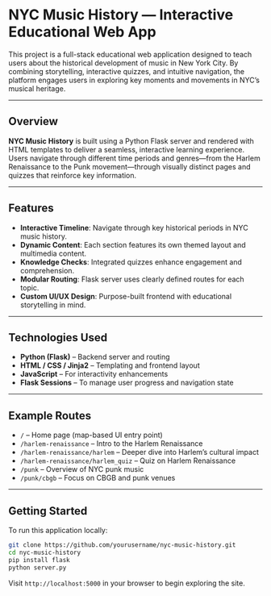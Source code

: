 # NYC Music History — Interactive Educational Web App

This project is a full-stack educational web application designed to teach users about the historical development of music in New York City. By combining storytelling, interactive quizzes, and intuitive navigation, the platform engages users in exploring key moments and movements in NYC’s musical heritage.

---

## Overview

**NYC Music History** is built using a Python Flask server and rendered with HTML templates to deliver a seamless, interactive learning experience. Users navigate through different time periods and genres—from the Harlem Renaissance to the Punk movement—through visually distinct pages and quizzes that reinforce key information.

---

## Features

- **Interactive Timeline**: Navigate through key historical periods in NYC music history.
- **Dynamic Content**: Each section features its own themed layout and multimedia content.
- **Knowledge Checks**: Integrated quizzes enhance engagement and comprehension.
- **Modular Routing**: Flask server uses clearly defined routes for each topic.
- **Custom UI/UX Design**: Purpose-built frontend with educational storytelling in mind.

---

## Technologies Used

- **Python (Flask)** – Backend server and routing
- **HTML / CSS / Jinja2** – Templating and frontend layout
- **JavaScript** – For interactivity enhancements
- **Flask Sessions** – To manage user progress and navigation state

---

## Example Routes

- `/` – Home page (map-based UI entry point)
- `/harlem-renaissance` – Intro to the Harlem Renaissance
- `/harlem-renaissance/harlem` – Deeper dive into Harlem’s cultural impact
- `/harlem-renaissance/harlem_quiz` – Quiz on Harlem Renaissance
- `/punk` – Overview of NYC punk music
- `/punk/cbgb` – Focus on CBGB and punk venues

---

## Getting Started

To run this application locally:

```bash
git clone https://github.com/yourusername/nyc-music-history.git
cd nyc-music-history
pip install flask
python server.py
```

Visit `http://localhost:5000` in your browser to begin exploring the site.

